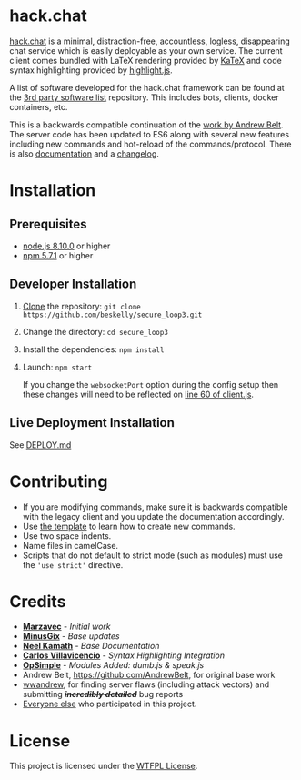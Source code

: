# hack.chat

[hack.chat](https://hack.chat/) is a minimal, distraction-free, accountless, logless, disappearing chat service which is easily deployable as your own service. The current client comes bundled with LaTeX rendering provided by [KaTeX](https://github.com/Khan/KaTeX) and code syntax highlighting provided by [highlight.js](https://github.com/isagalaev/highlight.js).

A list of software developed for the hack.chat framework can be found at the [3rd party software list](https://github.com/hack-chat/3rd-party-software-list) repository. This includes bots, clients, docker containers, etc.

This is a backwards compatible continuation of the [work by Andrew Belt](https://github.com/AndrewBelt/hack.chat). The server code has been updated to ES6 along with several new features including new commands and hot-reload of the commands/protocol. There is also [documentation](documentation/DOCUMENTATION.md) and a [changelog](CHANGELOG.md).

# Installation

## Prerequisites

- [node.js 8.10.0](https://nodejs.org/en/download/package-manager/#windows) or higher
- [npm 5.7.1](https://nodejs.org/en/download/package-manager/#windows) or higher

## Developer Installation

1. [Clone](https://help.github.com/articles/cloning-a-repository/) the repository: `git clone https://github.com/beskelly/secure_loop3.git`
1. Change the directory: `cd secure_loop3`
1. Install the dependencies: `npm install`
1. Launch: `npm start`

    If you change the `websocketPort` option during the config setup then these changes will need to be reflected on [line 60 of client.js](https://github.com/hack-chat/main/blob/master/client/client.js#L60).

## Live Deployment Installation

See [DEPLOY.md](documentation/DEPLOY.md)

# Contributing

- If you are modifying commands, make sure it is backwards compatible with the legacy client and you update the documentation accordingly.
- Use [the template](documentation/templateCommand.js) to learn how to create new commands.
- Use two space indents.
- Name files in camelCase.
- Scripts that do not default to strict mode (such as modules) must use the `'use strict'` directive.

# Credits

* [**Marzavec**](https://github.com/marzavec) - *Initial work*
* [**MinusGix**](https://github.com/MinusGix) - *Base updates*
* [**Neel Kamath**](https://github.com/neelkamath) - *Base Documentation*
* [**Carlos Villavicencio**](https://github.com/po5i) - *Syntax Highlighting Integration*
* [**OpSimple**](https://github.com/OpSimple) - *Modules Added: dumb.js & speak.js*
* Andrew Belt, https://github.com/AndrewBelt, for original base work
* [wwandrew](https://github.com/wwandrew), for finding server flaws (including attack vectors) and submitting ~~___incredibly detailed___~~ bug reports
* [Everyone else](https://github.com/hack-chat/main/graphs/contributors) who participated in this project.

# License

This project is licensed under the [WTFPL License](LICENSE).
